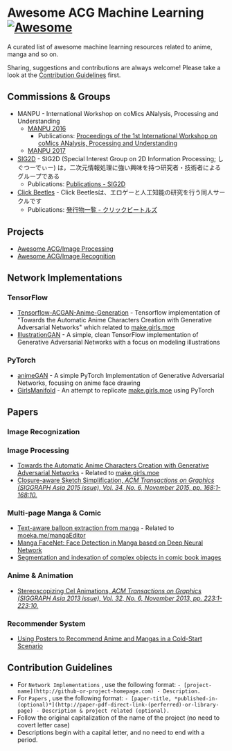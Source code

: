 
# Awesome ACG Machine Learning [![Awesome](https://cdn.rawgit.com/sindresorhus/awesome/d7305f38d29fed78fa85652e3a63e154dd8e8829/media/badge.svg)](https://github.com/dimpurr/awesome-acg-machine-learning/tree/master)

A curated list of awesome machine learning resources related to anime, manga and so on.

Sharing, suggestions and contributions are always welcome! Please take a look at the [Contribution Guidelines](https://github.com/dimpurr/awesome-acg-machine-learning/tree/master#contribution-guidelines) first.

## Commissions & Groups

- MANPU - International Workshop on coMics ANalysis, Processing and Understanding
	- [MANPU 2016](http://manpu2016.imlab.jp/)
	    - Publications: [Proceedings of the 1st International Workshop on coMics ANalysis, Processing and Understanding](https://dl.acm.org/citation.cfm?id=3011549&preflayout=flat)
	- [MANPU 2017](http://manpu2017.imlab.jp/)
- [SIG2D](http://sig2d.org/) - SIG2D (Special Interest Group on 2D Information Processing; しぐつーでぃー) は，二次元情報処理に強い興味を持つ研究者・技術者によるグループである
	- Publications: [Publications - SIG2D](http://sig2d.org/publications/)
- [Click Beetles](http://clickbeetles.sakura.ne.jp) - Click Beetlesは、エロゲーと人工知能の研究を行う同人サークルです
	- Publications: [発行物一覧 - クリックビートルズ](http://clickbeetles.sakura.ne.jp/service.html)

## Projects

- [Awesome ACG/Image Processing](https://github.com/soruly/awesome-acg/blob/master/README.md#image-processing)
- [Awesome ACG/Image Recognition](https://github.com/soruly/awesome-acg/blob/master/README.md#image-recognition)

## Network Implementations

### TensorFlow

- [Tensorflow-ACGAN-Anime-Generation](https://github.com/ctwxdd/Tensorflow-ACGAN-Anime-Generation) - Tensorflow implementation of "Towards the Automatic Anime Characters Creation with Generative Adversarial Networks" which related to [make.girls.moe](http://make.girls.moe)
- [IllustrationGAN](https://github.com/tdrussell/IllustrationGAN) - A simple, clean TensorFlow implementation of Generative Adversarial Networks with a focus on modeling illustrations

### PyTorch

- [animeGAN](https://github.com/jayleicn/animeGAN) - A simple PyTorch Implementation of Generative Adversarial Networks, focusing on anime face drawing
- [GirlsManifold](https://github.com/shaform/GirlsManifold) - An attempt to replicate [make.girls.moe](http://make.girls.moe) using PyTorch

## Papers

### Image Recognization

### Image Processing

- [Towards the Automatic Anime Characters Creation with Generative Adversarial Networks](https://arxiv.org/abs/1708.05509) - Related to [make.girls.moe](http://make.girls.moe)
- [Closure-aware Sketch Simplification, *ACM Transactions on Graphics (SIGGRAPH Asia 2015 issue), Vol. 34, No. 6, November 2015, pp. 168:1-168:10.*](http://www.cse.cuhk.edu.hk/~ttwong/papers/sketch/sketch.html)

### Multi-page Manga & Comic

- [Text-aware balloon extraction from manga](https://dl.acm.org/citation.cfm?id=2913253) - Related to  [moeka.me/mangaEditor](https://moeka.me/mangaEditor/)
-   [Manga FaceNet: Face Detection in Manga based on Deep Neural Network](https://www.cs.ccu.edu.tw/~wtchu/papers/2017ICMR-chu2.pdf)
-  [Segmentation and indexation of complex objects in comic book images](https://tel.archives-ouvertes.fr/tel-01221308/document)

### Anime & Animation

- [Stereoscopizing Cel Animations, *ACM Transactions on Graphics (SIGGRAPH Asia 2013 issue), Vol. 32, No. 6, November 2013, pp. 223:1-223:10.*](http://www.cse.cuhk.edu.hk/~ttwong/papers/3dcel/3dcel.html)

### Recommender System

-  [Using Posters to Recommend Anime and Mangas in a Cold-Start Scenario](https://arxiv.org/pdf/1709.01584.pdf)

## Contribution Guidelines

- For `Network Implementations` , use the following format:  `- [project-name](http://github-or-project-homepage.com) - Description.`
- For `Papers` , use the following format: `- [paper-title, *published-in-(optional)*](http://paper-pdf-direct-link-(perferred)-or-library-page) - Description & project related (optional).`
- Follow the original capitalization of the name of the project (no need to covert letter case)
- Descriptions begin with a capital letter, and no need to end with a period.
